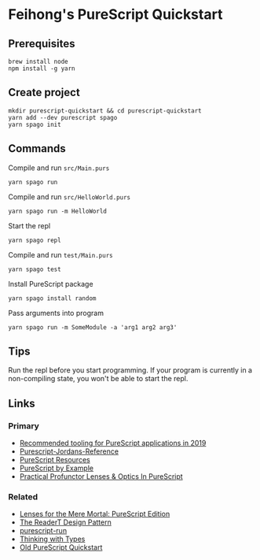 # Feihong's PureScript Quickstart

## Prerequisites

```
brew install node
npm install -g yarn
```

## Create project

```
mkdir purescript-quickstart && cd purescript-quickstart
yarn add --dev purescript spago
yarn spago init
```

## Commands

Compile and run `src/Main.purs`

    yarn spago run

Compile and run `src/HelloWorld.purs`

    yarn spago run -m HelloWorld

Start the repl

    yarn spago repl

Compile and run `test/Main.purs`

    yarn spago test

Install PureScript package

    yarn spago install random

Pass arguments into program

    yarn spago run -m SomeModule -a 'arg1 arg2 arg3'

## Tips

Run the repl before you start programming. If your program is currently in a non-compiling state, you won't be able to start the repl.

## Links

### Primary

- [Recommended tooling for PureScript applications in 2019 ](https://discourse.purescript.org/t/recommended-tooling-for-purescript-applications-in-2019/948)
- [Purescript-Jordans-Reference](https://github.com/JordanMartinez/purescript-jordans-reference)
- [PureScript Resources](https://purescript-resources.readthedocs.io/en/latest/)
- [PureScript by Example](https://leanpub.com/purescript)
- [Practical Profunctor Lenses & Optics In PureScript](https://thomashoneyman.com/articles/practical-profunctor-lenses-optics/)

### Related

- [Lenses for the Mere Mortal: PureScript Edition](https://leanpub.com/lenses)
- [The ReaderT Design Pattern](https://www.fpcomplete.com/blog/2017/06/readert-design-pattern)
- [purescript-run](https://github.com/natefaubion/purescript-run)
- [Thinking with Types](https://leanpub.com/thinking-with-types)
- [Old PureScript Quickstart](https://github.com/feihong/purescript-quickstart-old)
